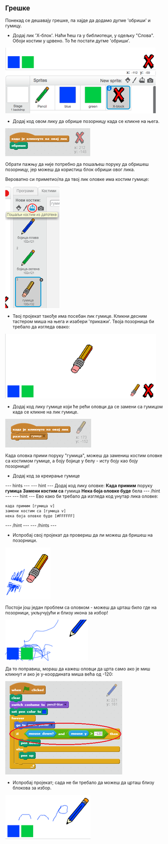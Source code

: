 ## Грешке

Понекад се дешавају грешке, па хајде да додамо дугме 'обриши' и гумицу.

+ Додај лик 'Х-блок'. Наћи ћеш га у библиотеци, у одељку "Слова". Обоји костим у црвено. То ће постати дугме 'обриши'.

![слика екрана](images/paint-x.png)

+ Додај код овом лику да обрише позорницу када се кликне на њега.

![Обриши позорницу](images/clear-stage.png)

Обрати пажњу да није потребно да пошаљеш поруку да обришеш позорницу, јер можеш да користиш блок обриши овог лика.

Вероватно си приметио/ла да твој лик оловке има костим гумице:

![слика екрана](images/paint-eraser-costume.png)

+ Твој пројекат такође има посебан лик гумице. Кликни десним тастером миша на њега и изабери 'прикажи'. Твоја позорница би требало да изгледа овако:

![слика екрана](images/paint-eraser-stage.png)

+ Додај код лику гумице који ће рећи оловци да се замени са гумицом када се кликне на лик гумице.

![Разгласи гумица](images/broadcast-eraser.png)

Када оловка прими поруку "гумица", можеш да замениш костим оловке са костимом гумице, а боју бојице у белу - исту боју као боју позорнице!

+ Додај код за креирање гумице

\--- hints \--- \--- hint \--- Додај код лику оловке: **Када примим** поруку **гумица** **Замени костим са** гумица **Нека боја оловке буде** бела \--- /hint \--- \--- hint \--- Ево како би требало да изгледа код унутар лика оловке:

```blocks
када примим [гумица v]
замени костим са [гумица v]
нека боја оловке буде [#FFFFFF]
```

\--- /hint \--- \--- /hints \---

+ Испробај свој пројекат да провериш да ли можеш да бришеш на позорници.

![слика екрана](images/paint-erase-test.png)

Постоји још један проблем са оловком - можеш да црташ било где на позорници, укључујући и близу икона за избор!

![слика екрана](images/paint-draw-problem.png)

Да то поправиш, мораш да кажеш оловци да црта само ако је миш кликнут *и* ако је y-координата миша већа од -120:

![слика екрана](images/pencil-gt-code.png)

+ Испробај пројекат; сада не би требало да можеш да црташ близу блокова за избор.

![слика екрана](images/paint-fixed.png)